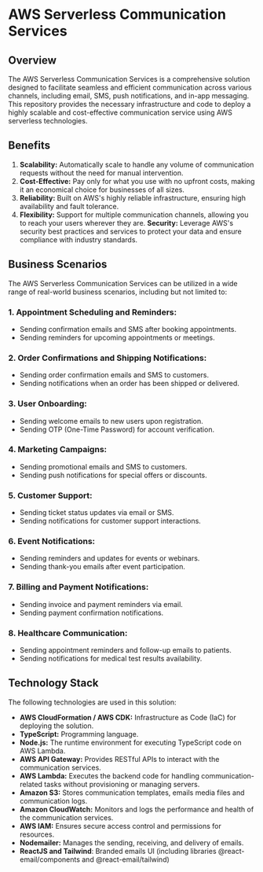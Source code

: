 # AWS Serverless Communication Services

## Overview

The AWS Serverless Communication Services is a comprehensive solution designed to facilitate seamless and efficient communication across various channels, including email, SMS, push notifications, and in-app messaging. This repository provides the necessary infrastructure and code to deploy a highly scalable and cost-effective communication service using AWS serverless technologies.

## Benefits

1. **Scalability:** Automatically scale to handle any volume of communication requests without the need for manual intervention.
2. **Cost-Effective:** Pay only for what you use with no upfront costs, making it an economical choice for businesses of all sizes.
3. **Reliability:** Built on AWS's highly reliable infrastructure, ensuring high availability and fault tolerance.
4. **Flexibility:** Support for multiple communication channels, allowing you to reach your users wherever they are.
**Security:** Leverage AWS's security best practices and services to protect your data and ensure compliance with industry standards.

## Business Scenarios

The AWS Serverless Communication Services can be utilized in a wide range of real-world business scenarios, including but not limited to:

### 1. Appointment Scheduling and Reminders:

- Sending confirmation emails and SMS after booking appointments.
- Sending reminders for upcoming appointments or meetings.

### 2. Order Confirmations and Shipping Notifications:

- Sending order confirmation emails and SMS to customers.
- Sending notifications when an order has been shipped or delivered.

### 3. User Onboarding:

- Sending welcome emails to new users upon registration.
- Sending OTP (One-Time Password) for account verification.

### 4. Marketing Campaigns:

- Sending promotional emails and SMS to customers.
- Sending push notifications for special offers or discounts.

### 5. Customer Support:

- Sending ticket status updates via email or SMS.
- Sending notifications for customer support interactions.

### 6. Event Notifications:

- Sending reminders and updates for events or webinars.
- Sending thank-you emails after event participation.

### 7. Billing and Payment Notifications:

- Sending invoice and payment reminders via email.
- Sending payment confirmation notifications.

### 8. Healthcare Communication:

- Sending appointment reminders and follow-up emails to patients.
- Sending notifications for medical test results availability.

## Technology Stack

The following technologies are used in this solution:

- **AWS CloudFormation / AWS CDK:** Infrastructure as Code (IaC) for deploying the solution.
- **TypeScript:** Programming language.
- **Node.js:** The runtime environment for executing TypeScript code on AWS Lambda.
- **AWS API Gateway:** Provides RESTful APIs to interact with the communication services.
- **AWS Lambda:** Executes the backend code for handling communication-related tasks without provisioning or managing servers.
- **Amazon S3:** Stores communication templates, emails media files and communication logs.
- **Amazon CloudWatch:** Monitors and logs the performance and health of the communication services.
- **AWS IAM:** Ensures secure access control and permissions for resources.
- **Nodemailer:** Manages the sending, receiving, and delivery of emails.
- **ReactJS and Tailwind**: Branded emails UI (including libraries @react-email/components and @react-email/tailwind)
